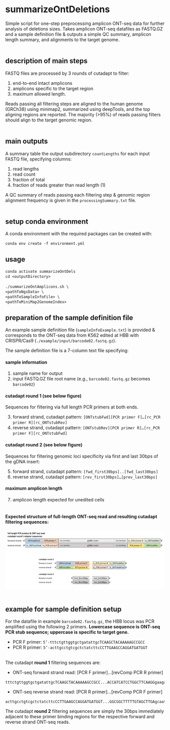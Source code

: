 # summarizeOntDeletions
Simple script for one-step preprocessing amplicon ONT-seq data for further analysis of deletions sizes. Takes amplicon ONT-seq datafiles as FASTQ.GZ and a sample definition file & outputs a simple QC summary, amplicon length summary, and alignments to the target genome. 
<br/><br/>

## description of main steps
FASTQ files are processed by 3 rounds of cutadapt to filter:
1. end-to-end intact amplicons
2. amplicons specific to the target region
3. maximum allowed length.

Reads passing all filtering steps are aligned to the human genome (GRCh38) using minimap2, summarized using deepTools, and the top aligning regions are reported. The majority (>95%) of reads passing filters should align to the target genomic region.
<br/><br/>

## main outputs
A summary table the output subdirectory `countLengths` for each input FASTQ file, specifying columns:
1. read lengths
2. read count
3. fraction of total
4. fraction of reads greater than read length (1)

A QC summary of reads passing each filtering step & genomic region alignment frequency is given in the `processingSummary.txt` file.
<br/><br/>

## setup conda environment
A conda environment with the required packages can be created with:

```
conda env create -f environment.yml
```

## usage 
```
conda activate summarizeOntDels
cd <outputDirectory>

./summarizeOntAmplicons.sh \
<pathToNgsData> \
<pathToSampleInfoFile> \
<pathToMiniMap2GenomeIndex>
```

## preparation of the sample definition file
An example sample definition file (`sampleInfoExample.txt`) is provided & corresponds to the ONT-seq data from K562 edited at HBB with CRISPR/Cas9 (`./example/input/barcode02.fastq.gz`).

The sample definition file is a 7-column text file specifying:

#### sample information
1.	sample name for output
2.	input FASTQ.GZ file root name (e.g., `barcode02.fastq.gz` becomes `barcode02`)

#### cutadapt round 1 (see below figure)
Sequences for filtering via full length PCR primers at both ends.

3.	forward strand, cutadapt pattern: `[ONTstubFwd][PCR primer F]…[rc_PCR primer R][rc_ONTstubRev]`
4.	reverse strand, cutadapt pattern: `[ONTstubRev][PCR primer R]…[rc_PCR primer F][rc_ONTstubFwd]`

#### cutadapt round 2 (see below figure)
Sequences for filtering genomic loci specificity via first and last 30bps of the gDNA insert:

5.	forward strand, cutadapt pattern: `[fwd_first30bps]..[fwd_last30bps]`
6.	reverse strand, cutadapt pattern: `[rev_first30bps]…[prev_last30bps]`

#### maximum amplicon length
7.	amplicon length expected for unedited cells
<br/><br/>

#### Expected structure of full-length ONT-seq read and resulting cutadapt filtering sequences:
![figure 1a](https://github.com/cornlab/summarizeOntDeletions/blob/main/misc/figure1.PNG?raw=true)
<br/><br/>

## example for sample definition setup
For the datafile in example `barcode02.fastq.gz`, the HBB locus was PCR amplified using the following 2 primers. **Lowercase sequence is ONT-seq PCR stub sequence; uppercase is specific to target gene.**

-	PCR F primer: 	`5’-tttctgttggtgctgatattgcTCAAGCTACAAAAAGCCGCC`
-	PCR R primer: 	`5’-acttgcctgtcgctctatcttcCCTTGAAGCCAGGATGATGGT`
<br/><br/>

The cutadapt **round 1** filtering sequences are:
- ONT-seq forward strand read: [PCR F primer]…[revComp PCR R primer]
```
tttctgttggtgctgatattgcTCAAGCTACAAAAAGCCGCC...ACCATCATCCTGGCTTCAAGGgaagatagagcgacaggcaagt
```
- ONT-seq reverse strand read: [PCR R primer]…[revComp PCR F primer]
```
acttgcctgtcgctctatcttcCCTTGAAGCCAGGATGATGGT...GGCGGCTTTTTGTAGCTTGAgcaatatcagcaccaacagaaa
```
The cutadapt **round 2** filtering sequences are simply the 30bps immediately adjacent to these primer binding regions for the respective forward and reverse strand ONT-seq reads.

